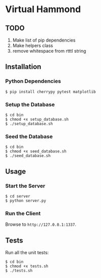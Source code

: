 # Virtual Hammond

## TODO

1. Make list of pip dependencies
2. Make helpers class
3. remove whitespace from rtttl string

## Installation

### Python Dependencies

```shell
$ pip install cherrypy pytest matplotlib
```

### Setup the Database

```shell
$ cd bin
$ chmod +x setup_database.sh
$ ./setup_database.sh
```

### Seed the Database

```shell
$ cd bin
$ chmod +x seed_database.sh
$ ./seed_database.sh
```

## Usage

### Start the Server

```shell
$ cd server
$ python server.py
```

### Run the Client

Browse to `http://127.0.0.1:1337`.

## Tests

Run all the unit tests:

```shell
$ cd bin
$ chmod +x tests.sh
$ ./tests.sh
```
